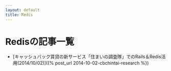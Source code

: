 ```yaml
---
layout: default
title: Redis
---
```

# Redisの記事一覧

- [キャッシュバック賃貸の新サービス「住まいの調査隊」でのRails＆Redis活用(2014/10/02)]({% post_url 2014-10-02-cbchintai-research %})
